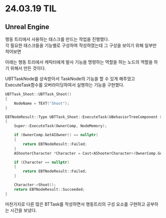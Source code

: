 # 24.03.19 TIL

## Unreal Engine

행동 트리에서 사용하는 태스크를 만드는 작업을 진행했다.<br>
각 필요한 태스크들을 기능별로 구성하여 작성하였는데 그 구성을 보이기 위해 일부만 적어보면

아래는 행동 트리에서 캐릭터에게 발사 기능을 명령하는 역할을 하는 노드의 역할을 하기 위해서 만든 것이다.

UBTTaskNode를 상속받아서 TaskNode의 기능을 할 수 있게 해주었고 ExecuteTask함수를 오버라이딩하여서 실행하는 기능을 구현했다.

```C++
UBTTask_Shoot::UBTTask_Shoot()
{
    NodeName = TEXT("Shoot");
}

EBTNodeResult::Type UBTTask_Shoot::ExecuteTask(UBehaviorTreeComponent &OwnerComp, uint8 *NodeMemory)
{
    Super::ExecuteTask(OwnerComp, NodeMemory);

    if (OwnerComp.GetAIOwner() == nullptr)
    {
        return EBTNodeResult::Failed;
    }
    AShooterCharacter *Character = Cast<AShooterCharacter>(OwnerComp.GetAIOwner()->GetPawn());

    if (Character == nullptr)
    {
        return EBTNodeResult::Failed;
    }

    Character->Shoot();
    return EBTNodeResult::Succeeded;
}

```

마찬가지로 다른 많은 BTTask를 작성하면서 행동트리의 구성 요소를 구현하고 공부하는 시간을 보냈다.

